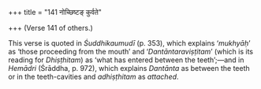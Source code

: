 +++
title = "141 नोच्छिष्टङ् कुर्वते"

+++
(Verse 141 of others.)

This verse is quoted in *Śuddhikaumudī* (p. 353), which explains
‘*mukhyāḥ*’ as ‘those proceeding from the mouth’ and
‘*Dantāntaraviṣṭitam*’ (which is its reading for *Dhiṣṭhitam*) as ‘what
has entered between the teeth’;—and in *Hemādri* (Śrāddha, p. 972),
which explains *Dantānta* as between the teeth or in the teeth-cavities
and *adhiṣṭhitam* as *attached*.


